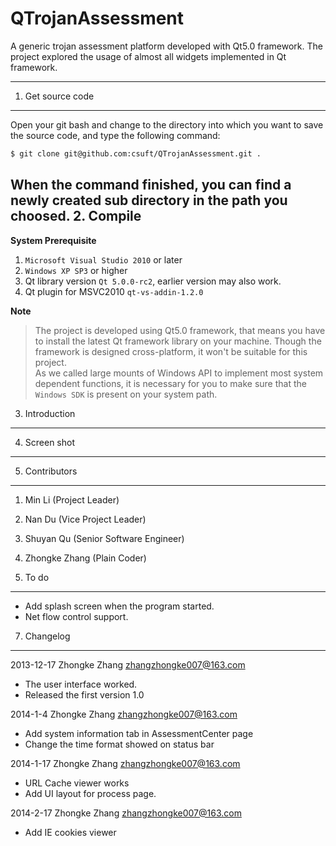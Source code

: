QTrojanAssessment
=================

A generic trojan assessment platform developed with Qt5.0 framework. The project explored the usage of almost all widgets implemented in Qt framework.
* * *

1. Get source code
------------------
Open your git bash and change to the directory into which you want to save the source code, and type the following command:
```bash
$ git clone git@github.com:csuft/QTrojanAssessment.git .
```
When the command finished, you can find a newly created sub directory in the path you choosed.
2. Compile
----------
**System Prerequisite** 
 1. ```Microsoft Visual Studio 2010``` or later
 2. ```Windows XP SP3``` or higher
 3. Qt library version ```Qt 5.0.0-rc2```, earlier version may also work.
 4.  Qt plugin for MSVC2010 ```qt-vs-addin-1.2.0``` 


**Note**

>   The project is developed using Qt5.0 framework, that means you have to install the latest Qt framework library on your machine. Though the framework is designed cross-platform, it won't be suitable for this project.  
>   As we called large mounts of Windows API to implement most system dependent functions, it is necessary for you to make sure that the ```Windows SDK``` is present on your system path.


3. Introduction
---------------


4. Screen shot
--------------

5. Contributors
---------------
1. Min Li (Project Leader)
2. Nan Du (Vice Project Leader)
3. Shuyan Qu (Senior Software Engineer)
4. Zhongke Zhang (Plain Coder)

6. To do
--------
* Add splash screen when the program started.
* Net flow control support.

7. Changelog
------------
2013-12-17 Zhongke Zhang <zhangzhongke007@163.com>  

  * The user interface worked.
  * Released the first version 1.0
  
2014-1-4 Zhongke Zhang <zhangzhongke007@163.com> 

  * Add system information tab in AssessmentCenter page
  * Change the time format showed on status bar

2014-1-17 Zhongke Zhang <zhangzhongke007@163.com>
  * URL Cache viewer works
  * Add UI layout for process page.

2014-2-17 Zhongke Zhang <zhangzhongke007@163.com>  
  * Add IE cookies viewer
  